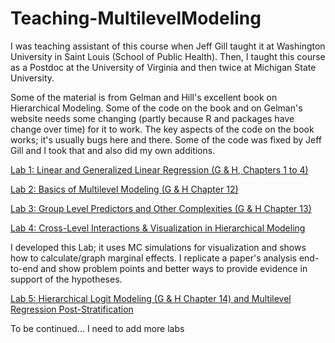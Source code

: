 # Teaching-MultilevelModeling

I was teaching assistant of this course when Jeff Gill taught it at Washington University in Saint Louis (School of Public Health). Then, I taught this course as a Postdoc at the University of Virginia and then twice at Michigan State University.

Some of the material is from Gelman and Hill's excellent book on Hierarchical Modeling. Some of the code on the book and on Gelman's website needs some changing (partly because R and packages have change over time) for it to work. The key aspects of the code on the book works; it's usually bugs here and there. Some of the code was fixed by Jeff Gill and I took that and also did my own additions.

[Lab 1: Linear and Generalized Linear Regression (G & H, Chapters 1 to 4)](https://github.com/ConstanzaSchibber/Multilevel-Modeling---PhD-Course/blob/main/Lab%201/MLMLab1.md)

[Lab 2: Basics of Multilevel Modeling (G & H Chapter 12)](https://github.com/ConstanzaSchibber/Multilevel-Modeling---PhD-Course/blob/main/Lab%202/MLMLab2TheBasics.md)

[Lab 3: Group Level Predictors and Other Complexities (G & H Chapter 13)](https://github.com/ConstanzaSchibber/Multilevel-Modeling---PhD-Course/blob/main/Lab%203/MLMLab3.md)

[Lab 4: Cross-Level Interactions & Visualization in Hierarchical Modeling](https://github.com/ConstanzaSchibber/Multilevel-Modeling---PhD-Course/blob/main/Lab%204/MLMLab4Visualization.md) 

I developed this Lab; it uses MC simulations for visualization and shows how to calculate/graph marginal effects. I replicate a paper's analysis end-to-end and show problem points and better ways to provide evidence in support of the hypotheses. 

[Lab 5: Hierarchical Logit Modeling (G & H Chapter 14) and Multilevel Regression Post-Stratification](https://github.com/ConstanzaSchibber/Multilevel-Modeling---PhD-Course/blob/main/Lab%205/MLMLab5Logit.md) 

To be continued... I need to add more labs
